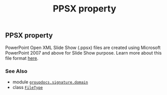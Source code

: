 ﻿---
title: PPSX property
second_title: GroupDocs.Signature for Python via .NET API References
description: 
type: docs
url: /python-net/groupdocs.signature.domain/filetype/ppsx/
is_root: false
weight: 430
---

## PPSX property


PowerPoint Open XML Slide Show (.ppsx) files are created using Microsoft PowerPoint 2007 and above for Slide Show purpose.
Learn more about this file format [here](https://wiki.fileformat.com/presentation/ppsx).

### See Also
* module [`groupdocs.signature.domain`](../../)
* class [`FileType`](/signature/python-net/groupdocs.signature.domain/filetype)
